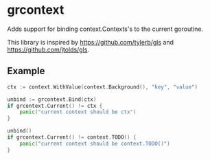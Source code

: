 # grcontext
Adds support for binding context.Contexts's to the current goroutine.

This library is inspired by https://github.com/tylerb/gls and https://github.com/jtolds/gls.

## Example

```go
ctx := context.WithValue(context.Background(), "key", "value")

unbind := grcontext.Bind(ctx)
if grcontext.Current() != ctx {
    panic("current context should be ctx")
}

unbind()
if grcontext.Current() != context.TODO() {
    panic("current context should be context.TODO()")
}
```